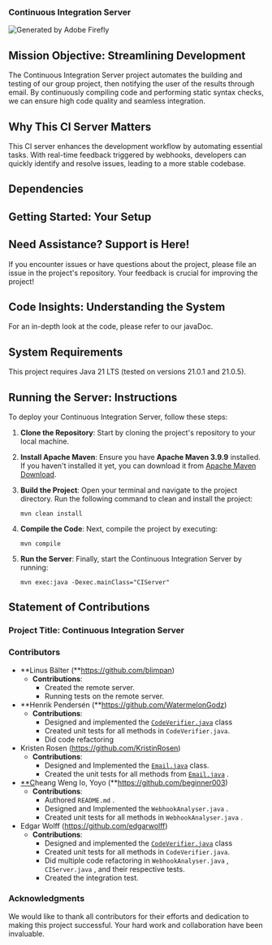 ### Continuous Integration Server
![Generated by Adobe Firefly](./resources/Cover.jpg)
## Mission Objective: Streamlining Development

The Continuous Integration Server project automates the building and testing of our group project, then notifying the user of the results through email. By continuously compiling code and performing static syntax checks, we can ensure high code quality and seamless integration.

## Why This CI Server Matters

This CI server enhances the development workflow by automating essential tasks. With real-time feedback triggered by webhooks, developers can quickly identify and resolve issues, leading to a more stable codebase.

## Dependencies

## Getting Started: Your Setup

## Need Assistance? Support is Here!

If you encounter issues or have questions about the project, please file an issue in the project's repository. Your feedback is crucial for improving the project!

## Code Insights: Understanding the System

For an in-depth look at the code, please refer to our javaDoc.

## System Requirements

This project requires Java 21 LTS (tested on versions 21.0.1 and 21.0.5).

## Running the Server: Instructions

To deploy your Continuous Integration Server, follow these steps:

1. **Clone the Repository**: Start by cloning the project's repository to your local machine.
2. **Install Apache Maven**: Ensure you have **Apache Maven 3.9.9** installed. If you haven't installed it yet, you can download it from [Apache Maven Download](https://maven.apache.org/download.cgi).
3. **Build the Project**: Open your terminal and navigate to the project directory. Run the following command to clean and install the project:
    
    `mvn clean install`
    
4. **Compile the Code**: Next, compile the project by executing:
    
    `mvn compile`
    
5. **Run the Server**: Finally, start the Continuous Integration Server by running:
    
    `mvn exec:java -Dexec.mainClass="CIServer"`
    

## Statement of Contributions

### Project Title: Continuous Integration Server

### Contributors

- **Linus Bälter (**https://github.com/blimpan)
    - **Contributions**:
        - Created the remote server.
        - Running tests on the remote server.
- **Henrik Pendersén (**https://github.com/WatermelonGodz)
    - **Contributions**:
        - Designed and implemented the [`CodeVerifier.java`](http://CodeVerifier.java) class
        - Created unit tests for all methods in `CodeVerifier.java`.
        - Did code refactoring
- Kristen Rosen (https://github.com/KristinRosen)
    - **Contributions**:
        - Designed and Implemented the [`Email.java`](http://Email.java) class.
        - Created the unit tests for all methods from [`Email.java`](http://Email.java) .
- [**C](https://github.com/anotherusername)heang Weng Io, Yoyo (**https://github.com/beginner003)
    - **Contributions**:
        - Authored `README.md` .
        - Designed and Implemented the `WebhookAnalyser.java` .
        - Created unit tests for all methods in `WebhookAnalyser.java` .
- Edgar Wolff (https://github.com/edgarwolff)
    - **Contributions**:
        - Designed and implemented the [`CodeVerifier.java`](http://CodeVerifier.java) class
        - Created unit tests for all methods in `CodeVerifier.java`.
        - Did multiple code refactoring in `WebhookAnalyser.java` , `CIServer.java` , and their respective tests.
        - Created the integration test.

### Acknowledgments

We would like to thank all contributors for their efforts and dedication to making this project successful. Your hard work and collaboration have been invaluable.
